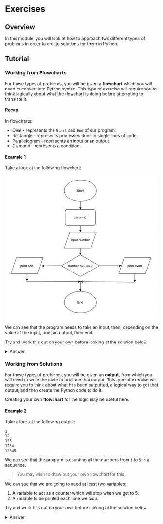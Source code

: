 # Exercises

## Overview

In this module, you will look at how to approach two different types of problems in order to create solutions for them in Python.

## Tutorial

### Working from Flowcharts

For these types of problems, you will be given a **flowchart** which you will need to convert into Python syntax.
This type of exercise will require you to think logically about what the flowchart is doing before attempting to translate it.

#### Recap

In flowcharts:
- Oval - represents the `Start` and `End` of our program.
- Rectangle - represents processes done in single lines of code.
- Parallelogram - represents an input or an output.
- Diamond - represents a condition.

#### Example 1

Take a look at the following flowchart:

![example image](../Courseware/03-Flowcharts/images/example_flow_chart.png)

We can see that the program needs to take an input, then, depending on the value of the input, print an output, then end.

Try and work this out on your own before looking at the solution below.

<details><summary>Answer</summary>

```python
num = int(input('Please enter a number: '))
if num % 2 == 0:
    print(num, "is even")
else:
    print(num, "is odd")
```

</details>

### Working from Solutions

For these types of problems, you will be given an **output**, from which you will need to write the code to produce that output.
This type of exercise will require you to think about what has been outputted, a logical way to get that output, and then create the Python code to do it.

Creating your own **flowchart** for the logic may be useful here.

#### Example 2

Take a look at the following output:

```
1
12
123
1234
12345
```

We can see that the program is counting all the numbers from `1` to `5` in a sequence.

> You may wish to draw out your own flowchart for this.

We can see that we are going to need at least two variables:

1. A variable to act as a counter which will stop when we get to 5.
2. A variable to be printed each time we loop.

Try and work this out on your own before looking at the solution below.

<details><summary>Answer</summary>

```python
counter = 1
output = ""

while counter <=5:
    output = output + str(counter)
    print(output)
    counter = counter + 1
```

</details>